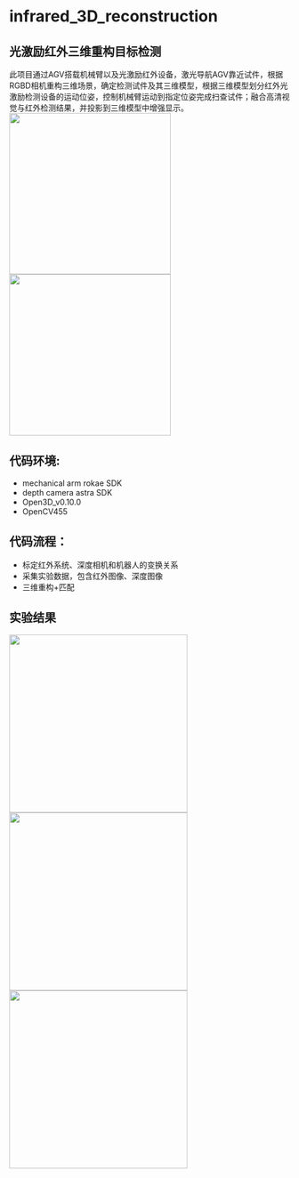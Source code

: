 # infrared_3D_reconstruction
## 光激励红外三维重构目标检测
此项目通过AGV搭载机械臂以及光激励红外设备，激光导航AGV靠近试件，根据RGBD相机重构三维场景，确定检测试件及其三维模型，根据三维模型划分红外光激励检测设备的运动位姿，控制机械臂运动到指定位姿完成扫查试件；融合高清视觉与红外检测结果，并投影到三维模型中增强显示。<br>
<img src="https://user-images.githubusercontent.com/54426524/163543969-5eef0645-95ee-4053-a975-aaa4c35f2fe9.PNG" height="290px">
<img src="https://user-images.githubusercontent.com/54426524/163543973-1bf3b3b7-81a2-4e2a-b0b4-ae56588ca05e.PNG" height="290px"><br>
## 代码环境:
+ mechanical arm rokae SDK<br>
+ depth camera astra SDK<br>
+ Open3D_v0.10.0<br>
+ OpenCV455<br>

## 代码流程：
+ 标定红外系统、深度相机和机器人的变换关系<br>
+ 采集实验数据，包含红外图像、深度图像<br>
+ 三维重构+匹配<br>

## 实验结果
<img src="https://user-images.githubusercontent.com/54426524/163544509-78d6ee3d-0d8c-4aca-bc2f-cca8226b957e.PNG" width="320">
<img src="https://user-images.githubusercontent.com/54426524/163544515-513c394e-4ecb-44a9-9a5b-124f0d90bd2a.PNG" width="320">
<img src="https://user-images.githubusercontent.com/54426524/163544521-eaaed732-175a-4793-acda-e93f60a25552.PNG" width="320"><br>
